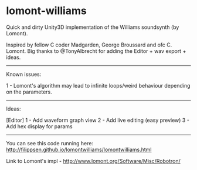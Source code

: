 lomont-williams
===============

Quick and dirty Unity3D implementation of the Williams soundsynth (by Lomont).

Inspired by fellow C coder Madgarden, George Broussard and ofc C. Lomont.
Big thanks to @TonyAlbrecht for adding the Editor + wav export + ideas.

---
Known issues:

1 - Lomont's algorithm may lead to infinite loops/weird behaviour depending on the parameters.

---
Ideas:

[Editor]
1 - Add waveform graph view
2 - Add live editing (easy preview)
3 - Add hex display for params


---
You can see this code running here: http://filippsen.github.io/lomontwilliams/lomontwilliams.html

Link to Lomont's impl - http://www.lomont.org/Software/Misc/Robotron/



